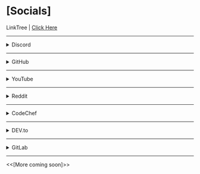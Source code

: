 # [Socials]
LinkTree | [Click Here](https://linktr.ee/exoad)

___
<details>
    <summary>Discord</summary>

    ex-exoad#9292
</details>

___
<details>
    <summary>GitHub</summary>

    <a href="https://github.com/exoad">Click Here</a>
</details>

___
<details>
    <summary>YouTube</summary>

    <a href="https://www.youtube.com/channel/UCIfv7sIqmww_5Ggn9HOkbIg">Click Here</a>
</details>

___
<details>
    <summary>Reddit</summary>

    <a href="https://www.reddit.com/user/Chunkyfungus123">Click Here</a>
</details>

___

<details>
    <summary>CodeChef</summary>

    <a href="https://www.codechef.com/users/exoad">Click Here</a>
</details>

___

<details>
    <summary>DEV.to</summary>
    
    <a href="https://dev.to/exoad">Click Here</a>
</details>

___

<details>
    <summary>GitLab</summary>
    
    <a href="https://gitlab.com/exoad">Click Here</a>
</details>

___

<<[More coming soon]>>
